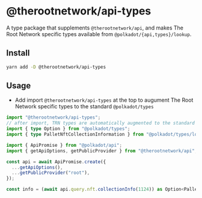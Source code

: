 # @therootnetwork/api-types

A type package that supplements `@therootnetwork/api`, and makes The Root Network specific types available from `@polkadot/{api,types}/lookup`.

## Install

```bash
yarn add -D @therootnetwork/api-types
```

## Usage

- Add import `@therootnetwork/api-types` at the top to augument The Root Network specific types to the standard `@polkadot/types`

```typescript
import "@therootnetwork/api-types";
// after import, TRN types are automatically augmented to the standard `@polkadot/types` package
import { type Option } from "@polkadot/types";
import { type PalletNftCollectionInformation } from "@polkadot/types/lookup";

import { ApiPromise } from "@polkadot/api";
import { getApiOptions, getPublicProvider } from "@therootnetwork/api";

const api = await ApiPromise.create({
  ...getApiOptions(),
  ...getPublicProvider("root"),
});

const info = (await api.query.nft.collectionInfo(1124)) as Option<PalletNftCollectionInformation>;
```
